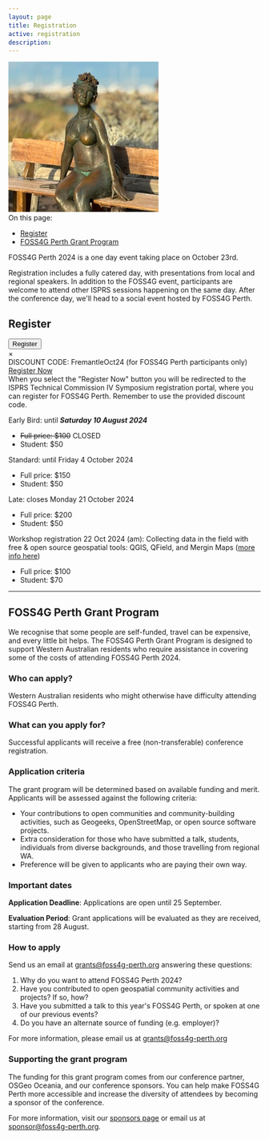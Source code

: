 ```yaml
---
layout: page
title: Registration
active: registration
description:
---
```


<div class="on-this-page">
    <div><img src="/assets/img/freo/bather.webp" alt="Statue of woman bathing"></div>
    <div class="page-menu"> 
    On this page:
        <ul>
            <li><a href="#register">Register</a></li>
            <li><a href="#grant-program">FOSS4G Perth Grant Program</a></li>
        </ul>
    </div>
</div>

FOSS4G Perth 2024 is a one day event taking place on October 23rd.

Registration includes a fully catered day, with presentations from local and regional speakers. In addition to the FOSS4G event, participants are welcome to attend other ISPRS sessions happening on the same day. After the conference day, we'll head to a social event hosted by FOSS4G Perth.

<div id="register" class="anchor-offset"></div>


## Register
<!-- Trigger/Open The Modal -->
<div class="button_wrapper center">
  <button id="regoBtn" class="button">Register</button>
</div>

<!-- The Modal -->
<div id="regoModal" class="modal">

  <!-- Modal content -->
  <div class="modal-content">
    <span class="close">&times;</span>
    <div>DISCOUNT CODE: <span class="bold">FremantleOct24</span> (for FOSS4G Perth participants only)</div>
    <div class="inner-regobutton">
      <a href="https://interpoint.eventsair.com/isprs/isprsrego" class="btn" target="_blank">Register Now</a>
    </div>
    <div>
      When you select the "Register Now" button you will be redirected to the ISPRS Technical Commission IV Symposium registration portal, where you can register for FOSS4G Perth. Remember to use the provided discount code.
    </div>
  </div>

</div>

Early Bird: until ***Saturday 10 August 2024***
* ~~Full price: $100~~ CLOSED
* Student: $50

Standard: until Friday 4 October 2024
* Full price: $150
* Student: $50

Late: closes Monday 21 October 2024
* Full price: $200
* Student: $50

Workshop registration
22 Oct 2024 (am): Collecting data in the field with free & open source geospatial tools: QGIS, QField, and Mergin Maps (<a href="/program#workshop">more info here</a>)
* Full price: $100
* Student: $70

<div id="grant-program" class="anchor-offset"></div>

<hr/>

## FOSS4G Perth Grant Program


We recognise that some people are self-funded, travel can be expensive, and every little bit helps. The FOSS4G Perth Grant Program is designed to support Western Australian residents who require assistance in covering some of the costs of attending FOSS4G Perth 2024.

### Who can apply?

Western Australian residents who might otherwise have difficulty attending FOSS4G Perth.

### What can you apply for?

Successful applicants will receive a free (non-transferable) conference registration.

### Application criteria

The grant program will be determined based on available funding and merit. Applicants will be assessed against the following criteria:
- Your contributions to open communities and community-building activities, such as Geogeeks, OpenStreetMap, or open source software projects.
- Extra consideration for those who have submitted a talk, students, individuals from diverse backgrounds, and those travelling from regional WA.
- Preference will be given to applicants who are paying their own way.

### Important dates

**Application Deadline**: Applications are open until 25 September.

**Evaluation Period**: Grant applications will be evaluated as they are received, starting from 28 August.

### How to apply

Send us an email at <grants@foss4g-perth.org> answering these questions:

1. Why do you want to attend FOSS4G Perth 2024?
2. Have you contributed to open geospatial community activities and projects? If so, how?
3. Have you submitted a talk to this year's FOSS4G Perth, or spoken at one of our previous events?
4. Do you have an alternate source of funding (e.g. employer)?

For more information, please email us at <grants@foss4g-perth.org>

### Supporting the grant program

The funding for this grant program comes from our conference partner, OSGeo Oceania, and our conference sponsors.  You can help make FOSS4G Perth more accessible and increase the diversity of attendees by becoming a sponsor of the conference.

For more information, visit our [sponsors page](/sponsors) or email us at <sponsor@foss4g-perth.org>.

<script>
var modal = document.getElementById("regoModal");
var btn = document.getElementById("regoBtn");
var span = document.getElementsByClassName("close")[0];

btn.onclick = function() {
  modal.style.display = "block";
}

span.onclick = function() {
  modal.style.display = "none";
}

window.onclick = function(event) {
  if (event.target == modal) {
    modal.style.display = "none";
  }
}

document.addEventListener('click', function(event) {
  if (event.target.tagName === 'A' && event.target.target === '_blank') {
    modal.style.display = "none";
  }
});

</script>
